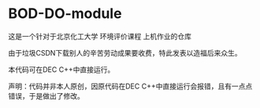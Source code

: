 # BOD-DO-module

这是一个针对于北京化工大学 环境评价课程 上机作业的仓库

由于垃圾CSDN下载别人的辛苦劳动成果要收费，特此发表以造福后来众生。

本代码可在DEC C++中直接运行。

声明：代码并非本人原创，因原代码在DEC C++中直接运行会报错，且有一点点错误，于是做出了修改。
